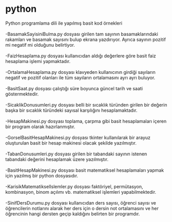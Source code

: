 # python
Python programlama dili ile yapılmış basit kod örnekleri<br><br>
-BasamakSayisiniBulma.py dosyası girilen tam sayının basamaklarındaki rakamları ve basamak sayısını bulup ekrana yazdırıyor. Ayrıca sayının pozitif mi negatif mi olduğunu belirtiyor.<br><br>
-FaizHesaplama.py dosyası kullanıcıdan aldığı değerlere göre basit faiz hesaplama işlemi yapmaktadır.<br><br>
-OrtalamaHesaplama.py dosyası klavyeden kullanıcının girdiği sayıların negatif ve pozitif olanları ile tüm sayıların ortalamasını ayrı ayrı buluyor.<br><br>
-BasitSaat.py dosyası çalıştığı süre boyunca güncel tarih ve saati göstermektedir.<br><br>
-SicaklikDonusumleri.py dosyası belli bir sıcaklık türünden girilen bir değerin başka bir sıcaklık türündeki sayısal karşılığını hesaplamaktadır.<br><br>
-HesapMakinesi.py dosyası toplama, çarpma gibi basit hesaplamaları içeren bir program olarak hazırlanmıştır.<br><br>
-GorselBasitHesapMakinesi.py dosyası tkinter kullanılarak bir arayuz oluşturulan basit bir hesap makinesi olacak şekilde yazılmıştır.<br><br>
-TabanDonusumleri.py dosyası girilen bir tabandaki sayının istenen tabandaki değerini hesaplamak üzere yazılmıştır.<br><br>
-BasitHesapMakinesi.py dosyası basit matematiksel hesaplamaları yapmak için yazılmış bir python dosyasıdır.<br><br>
-KarisikMatematikselIslemler.py dosyası faktöriyel, permütasyon, kombinasyon, binom açılımı vb. matematiksel işlemleri yapabilmektedir.<br><br>
-SinifDersDurumu.py dosyası kullanıcıdan ders sayısı, öğrenci sayısı ve öğrencilerin notlarını alarak her ders için o dersin not ortalamasını ve her öğrencinin hangi dersten geçip kaldığını belirten bir programdır.<br><br>
